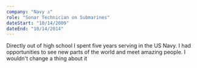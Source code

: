 ```yaml
---
company: "Navy ⚓︎"
role: "Sonar Technician on Submarines"
dateStart: "10/14/2009"
dateEnd: "10/14/2014"
---
```


Directly out of high school I spent five years serving in the US Navy. I had opportunities to see new parts of the world and meet amazing people. I wouldn't change a thing about it
